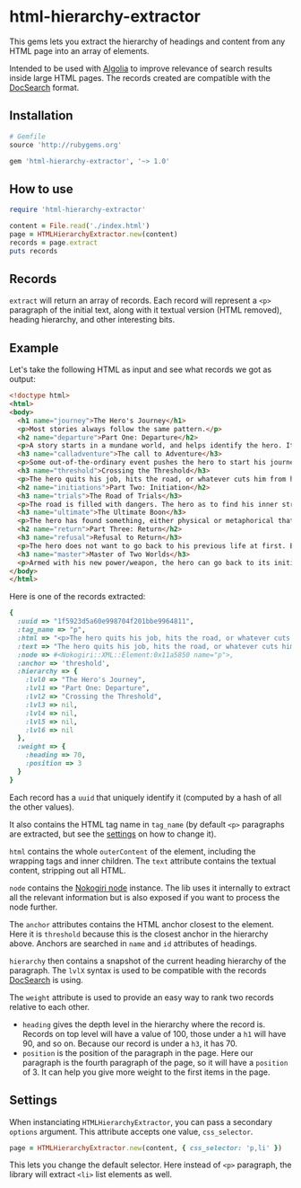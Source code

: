 # html-hierarchy-extractor

This gems lets you extract the hierarchy of headings and content from any HTML
page into an array of elements.

Intended to be used with [Algolia][1] to improve relevance of search
results inside large HTML pages. The records created are compatible with the
[DocSearch][2] format.

## Installation

```ruby
# Gemfile
source 'http://rubygems.org'

gem 'html-hierarchy-extractor', '~> 1.0'
```

## How to use

```ruby
require 'html-hierarchy-extractor'

content = File.read('./index.html')
page = HTMLHierarchyExtractor.new(content)
records = page.extract
puts records
```

## Records

`extract` will return an array of records. Each record will represent a `<p>`
paragraph of the initial text, along with it textual version (HTML removed),
heading hierarchy, and other interesting bits.

## Example

Let's take the following HTML as input and see what records we got as output:

```html
<!doctype html>
<html>
<body>
  <h1 name="journey">The Hero's Journey</h1>
  <p>Most stories always follow the same pattern.</p>
  <h2 name="departure">Part One: Departure</h2>
  <p>A story starts in a mundane world, and helps identify the hero. It helps puts all the achievements of the story into perspective.</p>
  <h3 name="calladventure">The call to Adventure</h3>
  <p>Some out-of-the-ordinary event pushes the hero to start his journey.</p>
  <h3 name="threshold">Crossing the Threshold</h3>
  <p>The hero quits his job, hits the road, or whatever cuts him from his previous life.</p>
  <h2 name="initiations">Part Two: Initiation</h2>
  <h3 name="trials">The Road of Trials</h3>
  <p>The road is filled with dangers. The hero as to find his inner strength to overcome them.</p>
  <h3 name="ultimate">The Ultimate Boon</h3>
  <p>The hero has found something, either physical or metaphorical that changes him.</p>
  <h2 name="return">Part Three: Return</h2>
  <h3 name="refusal">Refusal to Return</h3>
  <p>The hero does not want to go back to his previous life at first. But then, an event will make him change his mind.</p>
  <h3 name="master">Master of Two Worlds</h3>
  <p>Armed with his new power/weapon, the hero can go back to its initial world and fix all the issues he had there.</p>
</body>
</html>
```

Here is one of the records extracted:

```ruby
{
  :uuid => "1f5923d5a60e998704f201bbe9964811",
  :tag_name => "p",
  :html => "<p>The hero quits his job, hits the road, or whatever cuts him from his previous life.</p>",
  :text => "The hero quits his job, hits the road, or whatever cuts him from his previous life.",
  :node => #<Nokogiri::XML::Element:0x11a5850 name="p">,
  :anchor => 'threshold',
  :hierarchy => {
    :lvl0 => "The Hero's Journey",
    :lvl1 => "Part One: Departure",
    :lvl2 => "Crossing the Threshold",
    :lvl3 => nil,
    :lvl4 => nil,
    :lvl5 => nil,
    :lvl6 => nil
  },
  :weight => {
    :heading => 70,
    :position => 3
  }
}
```

Each record has a `uuid` that uniquely identify it (computed by a hash of all
the other values).

It also contains the HTML tag name in `tag_name` (by default `<p>`
paragraphs are extracted, but see the [settings][3] on how to change it).

`html` contains the whole `outerContent` of the element, including the wrapping
tags and inner children. The `text` attribute contains the textual content,
stripping out all HTML.

`node` contains the [Nokogiri node][4] instance. The lib uses it internally to
extract all the relevant information but is also exposed if you want to process
the node further.

The `anchor` attributes contains the HTML anchor closest to the element. Here it
is `threshold` because this is the closest anchor in the hierarchy above.
Anchors are searched in `name` and `id` attributes of headings.

`hierarchy` then contains a snapshot of the current heading hierarchy of the
paragraph. The `lvlX` syntax is used to be compatible with the records
[DocSearch][5] is using.

The `weight` attribute is used to provide an easy way to rank two records
relative to each other.

- `heading` gives the depth level in the hierarchy where the record is. Records
  on top level will have a value of 100, those under a `h1` will have 90, and so
  on. Because our record is under a `h3`, it has 70.
- `position` is the position of the paragraph in the page. Here our paragraph is
  the fourth paragraph of the page, so it will have a `position` of 3. It can
  help you give more weight to the first items in the page.

## Settings

When instanciating `HTMLHierarchyExtractor`, you can pass a secondary `options`
argument. This attribute accepts one value, `css_selector`.

```ruby
page = HTMLHierarchyExtractor.new(content, { css_selector: 'p,li' })
```

This lets you change the default selector. Here instead of `<p>` paragraph,
the library will extract `<li>` list elements as well.


[1]: https://www.algolia.com/
[2]: https://community.algolia.com/docsearch/
[3]: #Settings
[4]: http://www.rubydoc.info/github/sparklemotion/nokogiri/Nokogiri/XML/Node
[5]: https://community.algolia.com/docsearch/
